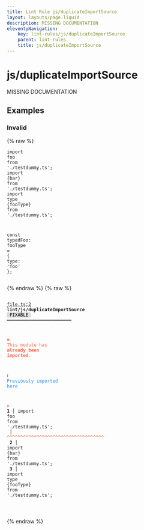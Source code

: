 ```yaml
---
title: Lint Rule js/duplicateImportSource
layout: layouts/page.liquid
description: MISSING DOCUMENTATION
eleventyNavigation:
	key: lint-rules/js/duplicateImportSource
	parent: lint-rules
	title: js/duplicateImportSource
---
```


# js/duplicateImportSource

MISSING DOCUMENTATION

<!-- EVERYTHING BELOW IS AUTOGENERATED. SEE SCRIPTS FOLDER FOR UPDATE SCRIPTS hash(515781eebed073c637f741ef16780eb09a0448cf) -->

## Examples
### Invalid
{% raw %}<pre class="language-text"><code class="language-text"><span class="token keyword">import</span>	<span class="token variable">foo</span>	<span class="token keyword">from</span>	<span class="token string">&apos;./testdummy.ts&apos;</span><span class="token punctuation">;</span>
<span class="token keyword">import</span>	<span class="token punctuation">{</span><span class="token variable">bar</span><span class="token punctuation">}</span>	<span class="token keyword">from</span>	<span class="token string">&apos;./testdummy.ts&apos;</span><span class="token punctuation">;</span>
<span class="token keyword">import</span>	<span class="token variable">type</span>	<span class="token punctuation">{</span><span class="token variable">fooType</span><span class="token punctuation">}</span>	<span class="token keyword">from</span>	<span class="token string">&apos;./testdummy.ts&apos;</span><span class="token punctuation">;</span>

<span class="token keyword">const</span>	<span class="token variable">typedFoo</span><span class="token punctuation">:</span>	<span class="token variable">fooType</span>	<span class="token operator">=</span>	<span class="token punctuation">{</span>
	<span class="token variable">type</span><span class="token punctuation">:</span>	<span class="token string">&apos;foo&apos;</span>
<span class="token punctuation">}</span><span class="token punctuation">;</span></code></pre>{% endraw %}
{% raw %}<pre class="language-text"><code class="language-text">
 <span style="text-decoration-style: dashed; text-decoration-line: underline;">file.ts:2</span> <strong>lint/js/duplicateImportSource</strong> <span style="color: #000; background-color: #ddd;"> FIXABLE </span> ━━━━━━━━━━━━━━━━━━━━━━━━

  <strong><span style="color: Tomato;">✖ </span></strong><span style="color: Tomato;">This module has </span><span style="color: Tomato;"><strong>already been imported</strong></span><span style="color: Tomato;">.</span>

  <strong><span style="color: DodgerBlue;">ℹ </span></strong><span style="color: DodgerBlue;">Previously imported here</span>

  <strong><span style="color: Tomato;">&gt;</span></strong><strong> 1</strong><strong> │ </strong><span class="token keyword">import</span>  <span class="token variable">foo</span>  <span class="token keyword">from</span>  <span class="token string">&apos;./testdummy.ts&apos;</span><span class="token punctuation">;</span>
     <strong> │ </strong><span style="color: Tomato;"><strong>^</strong></span><span style="color: Tomato;"><strong>^</strong></span><span style="color: Tomato;"><strong>^</strong></span><span style="color: Tomato;"><strong>^</strong></span><span style="color: Tomato;"><strong>^</strong></span><span style="color: Tomato;"><strong>^</strong></span><span style="color: Tomato;"><strong>^</strong></span><span style="color: Tomato;"><strong>^</strong></span><span style="color: Tomato;"><strong>^</strong></span><span style="color: Tomato;"><strong>^</strong></span><span style="color: Tomato;"><strong>^</strong></span><span style="color: Tomato;"><strong>^</strong></span><span style="color: Tomato;"><strong>^</strong></span><span style="color: Tomato;"><strong>^</strong></span><span style="color: Tomato;"><strong>^</strong></span><span style="color: Tomato;"><strong>^</strong></span><span style="color: Tomato;"><strong>^</strong></span><span style="color: Tomato;"><strong>^</strong></span><span style="color: Tomato;"><strong>^</strong></span><span style="color: Tomato;"><strong>^</strong></span><span style="color: Tomato;"><strong>^</strong></span><span style="color: Tomato;"><strong>^</strong></span><span style="color: Tomato;"><strong>^</strong></span><span style="color: Tomato;"><strong>^</strong></span><span style="color: Tomato;"><strong>^</strong></span><span style="color: Tomato;"><strong>^</strong></span><span style="color: Tomato;"><strong>^</strong></span><span style="color: Tomato;"><strong>^</strong></span><span style="color: Tomato;"><strong>^</strong></span><span style="color: Tomato;"><strong>^</strong></span><span style="color: Tomato;"><strong>^</strong></span><span style="color: Tomato;"><strong>^</strong></span><span style="color: Tomato;"><strong>^</strong></span><span style="color: Tomato;"><strong>^</strong></span><span style="color: Tomato;"><strong>^</strong></span><span style="color: Tomato;"><strong>^</strong></span>
  <strong>  2</strong><strong> │ </strong><span class="token keyword">import</span>  <span class="token punctuation">{</span><span class="token variable">bar</span><span class="token punctuation">}</span>  <span class="token keyword">from</span>  <span class="token string">&apos;./testdummy.ts&apos;</span><span class="token punctuation">;</span>
  <strong>  3</strong><strong> │ </strong><span class="token keyword">import</span>  <span class="token variable">type</span>  <span class="token punctuation">{</span><span class="token variable">fooType</span><span class="token punctuation">}</span>  <span class="token keyword">from</span>  <span class="token string">&apos;./testdummy.ts&apos;</span><span class="token punctuation">;</span>

</code></pre>{% endraw %}
